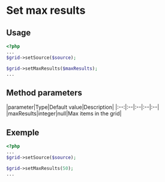 Set max results
===============

## Usage

```php
<?php
...
$grid->setSource($source);

$grid->setMaxResults($maxResults);
...
```

## Method parameters

|parameter|Type|Default value|Description|
|:--:|:--|:--|:--|:--|
|maxResults|integer|null|Max items in the grid|

## Exemple

```php
<?php
...
$grid->setSource($source);

$grid->setMaxResults(50);
...
```
